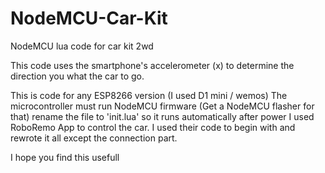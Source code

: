 # NodeMCU-Car-Kit
NodeMCU lua code for car kit 2wd

This code uses the  smartphone's accelerometer (x) to determine the direction you what the car to go.

This is code for any ESP8266 version (I used D1 mini / wemos)
The microcontroller must run NodeMCU firmware (Get a NodeMCU flasher for that) 
rename the file to 'init.lua' so it runs automatically after power
I used RoboRemo App to control the car.  I used their code to begin with and rewrote it all except the connection part.

I hope you find this usefull
